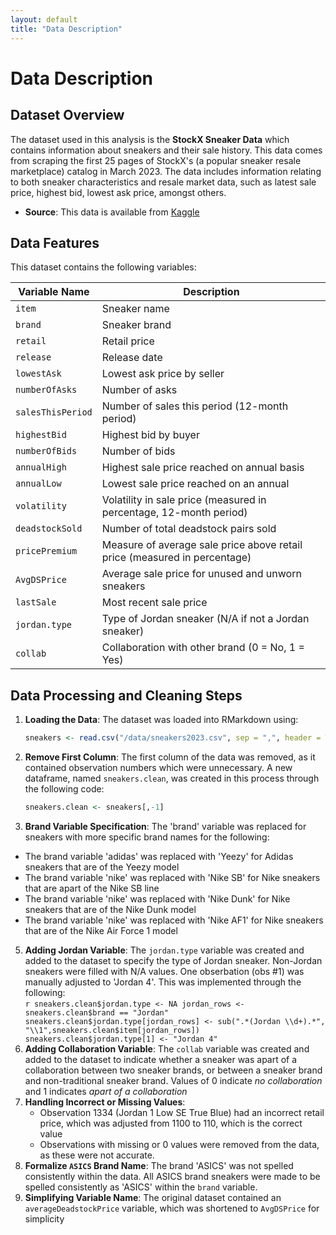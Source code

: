 ```yaml
---
layout: default  
title: "Data Description" 
---
```


# Data Description 

## Dataset Overview 

The dataset used in this analysis is the **StockX Sneaker Data** which contains information about sneakers and their sale history. This data comes from scraping the first 25 pages of StockX's (a popular sneaker resale marketplace) catalog in March 2023. The data includes information relating to both sneaker characteristics and resale market data, such as latest sale price, highest bid, lowest ask price, amongst others. 

  - **Source**: This data is available from [Kaggle](https://www.kaggle.com/datasets/ajiaron/stockx-sneaker-data)

## Data Features 

This dataset contains the following variables: 

| Variable Name          | Description                                                                                                  | 
|------------------------|----------------------------------------------------------------------------------------------------------------|
| `item`                 | Sneaker name                                                                                                 |
| `brand`                | Sneaker brand                                                                                                | 
| `retail`               | Retail price                                                                                                 |
| `release`              | Release date                                                                                                 |
| `lowestAsk`            | Lowest ask price by seller                                                                                   |
| `numberOfAsks`         | Number of asks                                                                                               |
| `salesThisPeriod`      | Number of sales this period (12-month period)                                                                | 
| `highestBid`           | Highest bid by buyer                                                                                         |
| `numberOfBids`         | Number of bids                                                                                               |
| `annualHigh`           | Highest sale price reached on annual basis                                                                   |
| `annualLow`            | Lowest sale price reached on an annual                                                                       |
| `volatility`           | Volatility in sale price (measured in percentage, 12-month period)                                           |
| `deadstockSold`        | Number of total deadstock pairs sold                                                                         |
| `pricePremium`         | Measure of average sale price above retail price (measured in percentage)                                    |
| `AvgDSPrice`           | Average sale price for unused and unworn sneakers                                                            |
| `lastSale`             | Most recent sale price                                                                                       |
| `jordan.type`          | Type of Jordan sneaker (N/A if not a Jordan sneaker)                                                         |
| `collab`               | Collaboration with other brand (0 = No, 1 = Yes)                                                             |

## Data Processing and Cleaning Steps
  1. **Loading the Data**: The dataset was loaded into RMarkdown using:
     ```r
     sneakers <- read.csv("/data/sneakers2023.csv", sep = ",", header = T)
     ```
  2. **Remove First Column**: The first column of the data was removed, as it contained observation numbers which were unnecessary. A new dataframe, named `sneakers.clean`, was created in this process through the following code:
     ```r
     sneakers.clean <- sneakers[,-1]
     ```
  3. **Brand Variable Specification**: The 'brand' variable was replaced for sneakers with more specific brand names for the following:
  - The brand variable 'adidas' was replaced with 'Yeezy' for Adidas sneakers that are of the Yeezy model
  - The brand variable 'nike' was replaced with 'Nike SB' for Nike sneakers that are apart of the Nike SB line
  - The brand variable 'nike' was replaced with 'Nike Dunk' for Nike sneakers that are of the Nike Dunk model
  - The brand variable 'nike' was replaced with 'Nike AF1' for Nike sneakers that are of the Nike Air Force 1 model
  5. **Adding Jordan Variable**: The `jordan.type` variable was created and added to the dataset to specify the type of Jordan sneaker. Non-Jordan sneakers were filled with N/A values. One obserbation (obs #1) was manually adjusted to 'Jordan 4'. This was implemented through the following:  
    ```r
    sneakers.clean$jordan.type <- NA
    jordan_rows <- sneakers.clean$brand == "Jordan"
    sneakers.clean$jordan.type[jordan_rows] <- sub(".*(Jordan \\d+).*", "\\1",sneakers.clean$item[jordan_rows])
    sneakers.clean$jordan.type[1] <- "Jordan 4"
    ```
  6. **Adding Collaboration Variable**: The `collab` variable was created and added to the dataset to indicate whether a sneaker was apart of a collaboration between two sneaker brands, or between a sneaker brand and non-traditional sneaker brand. Values of 0 indicate _no collaboration_ and 1 indicates _apart of a collaboration_
  7. **Handling Incorrect or Missing Values**:
     - Observation 1334 (Jordan 1 Low SE True Blue) had an incorrect retail price, which was adjusted from 1100 to 110, which is the correct value
     - Observations with missing or 0 values were removed from the data, as these were not accurate.
  8. **Formalize `ASICS` Brand Name**: The brand 'ASICS' was not spelled consistently within the data. All ASICS brand sneakers were made to be spelled consistently as 'ASICS' within the `brand` variable.
  9. **Simplifying Variable Name**: The original dataset contained an `averageDeadstockPrice` variable, which was shortened to `AvgDSPrice` for simplicity 
     


